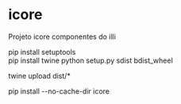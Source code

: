 # icore

Projeto icore componentes do illi

pip install setuptools  
pip install twine
python setup.py sdist bdist_wheel

twine upload dist/\*

pip install --no-cache-dir icore

